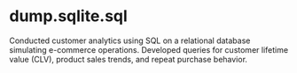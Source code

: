 # dump.sqlite.sql
  Conducted customer analytics using SQL on a relational database simulating e-commerce operations. 
  Developed queries for customer lifetime value (CLV), product sales trends, and repeat purchase behavior.


